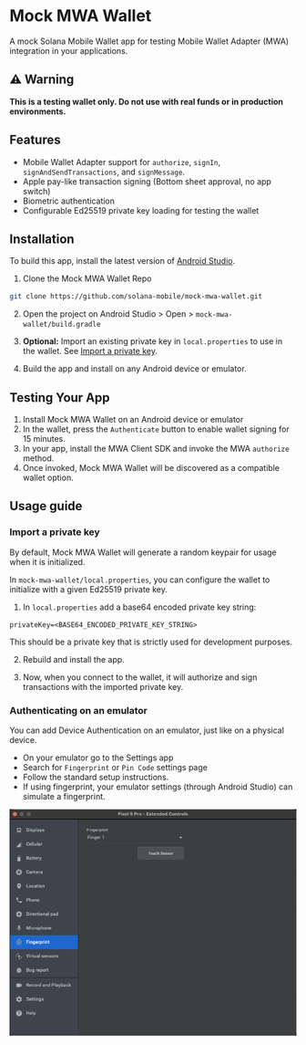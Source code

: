 # Mock MWA Wallet

A mock Solana Mobile Wallet app for testing Mobile Wallet Adapter (MWA) integration in your applications.

## ⚠️ Warning

**This is a testing wallet only. Do not use with real funds or in production environments.**

## Features

- Mobile Wallet Adapter support for `authorize`, `signIn`, `signAndSendTransactions`, and `signMessage`.
- Apple pay-like transaction signing (Bottom sheet approval, no app switch)
- Biometric authentication
- Configurable Ed25519 private key loading for testing the wallet

## Installation

To build this app, install the latest version of [Android Studio](https://developer.android.com/studio/install).

1. Clone the Mock MWA Wallet Repo

```bash
git clone https://github.com/solana-mobile/mock-mwa-wallet.git
```

2. Open the project on Android Studio > Open > `mock-mwa-wallet/build.gradle`

3. **Optional:** Import an existing private key in `local.properties` to use in the wallet. See [Import a private key](#import-a-private-key).

4. Build the app and install on any Android device or emulator.

## Testing Your App

1. Install Mock MWA Wallet on an Android device or emulator
2. In the wallet, press the `Authenticate` button to enable wallet signing for 15 minutes.
3. In your app, install the MWA Client SDK and invoke the MWA `authorize` method.
4. Once invoked, Mock MWA Wallet will be discovered as a compatible wallet option.

## Usage guide

### Import a private key

By default, Mock MWA Wallet will generate a random keypair for usage when it is initialized. 

In `mock-mwa-wallet/local.properties`, you can configure the wallet to initialize with a given Ed25519 private key.

1. In `local.properties` add a base64 encoded private key string:

```
privateKey=<BASE64_ENCODED_PRIVATE_KEY_STRING> 
```

This should be a private key that is strictly used for development purposes.

2. Rebuild and install the app.

3. Now, when you connect to the wallet, it will authorize and sign transactions with the imported private key.

### Authenticating on an emulator

You can add Device Authentication on an emulator, just like on a physical device. 
- On your emulator go to the Settings app 
- Search for `Fingerprint` or `Pin Code` settings page
- Follow the standard setup instructions. 
- If using fingerprint, your emulator settings (through Android Studio) can simulate a fingerprint.

<img src="./images/emulator-fingerprint.png" />
